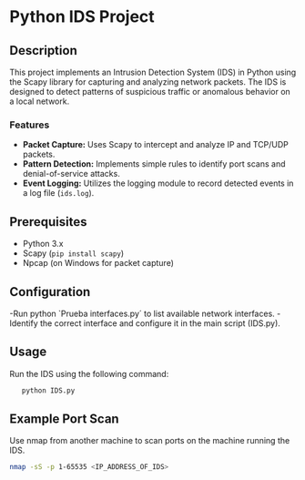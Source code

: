 # Python IDS Project

## Description

This project implements an Intrusion Detection System (IDS) in Python using the Scapy library for capturing and analyzing network packets. The IDS is designed to detect patterns of suspicious traffic or anomalous behavior on a local network.

### Features

- **Packet Capture:** Uses Scapy to intercept and analyze IP and TCP/UDP packets.
- **Pattern Detection:** Implements simple rules to identify port scans and denial-of-service attacks.
- **Event Logging:** Utilizes the logging module to record detected events in a log file (`ids.log`).

## Prerequisites

- Python 3.x
- Scapy (`pip install scapy`)
- Npcap (on Windows for packet capture)

## Configuration

-Run python  `Prueba interfaces.py´ to list available network interfaces.
-Identify the correct interface and configure it in the main script (IDS.py).

## Usage
Run the IDS using the following command:
```bash
   python IDS.py
```
## Example Port Scan
Use nmap from another machine to scan ports on the machine running the IDS.
```bash
nmap -sS -p 1-65535 <IP_ADDRESS_OF_IDS>
```
